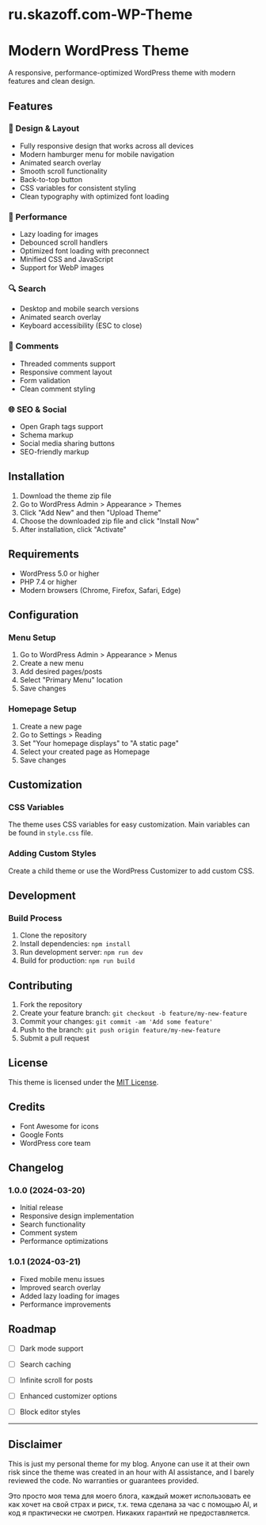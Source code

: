 # ru.skazoff.com-WP-Theme
 
# Modern WordPress Theme

A responsive, performance-optimized WordPress theme with modern features and clean design.

## Features

### 🎨 Design & Layout
- Fully responsive design that works across all devices
- Modern hamburger menu for mobile navigation
- Animated search overlay
- Smooth scroll functionality
- Back-to-top button
- CSS variables for consistent styling
- Clean typography with optimized font loading

### 🚀 Performance
- Lazy loading for images
- Debounced scroll handlers
- Optimized font loading with preconnect
- Minified CSS and JavaScript
- Support for WebP images

### 🔍 Search
- Desktop and mobile search versions
- Animated search overlay
- Keyboard accessibility (ESC to close)

### 💬 Comments
- Threaded comments support
- Responsive comment layout
- Form validation
- Clean comment styling

### 🌐 SEO & Social
- Open Graph tags support
- Schema markup
- Social media sharing buttons
- SEO-friendly markup

## Installation

1. Download the theme zip file
2. Go to WordPress Admin > Appearance > Themes
3. Click "Add New" and then "Upload Theme"
4. Choose the downloaded zip file and click "Install Now"
5. After installation, click "Activate"

## Requirements
- WordPress 5.0 or higher
- PHP 7.4 or higher
- Modern browsers (Chrome, Firefox, Safari, Edge)

## Configuration

### Menu Setup
1. Go to WordPress Admin > Appearance > Menus
2. Create a new menu
3. Add desired pages/posts
4. Select "Primary Menu" location
5. Save changes

### Homepage Setup
1. Create a new page
2. Go to Settings > Reading
3. Set "Your homepage displays" to "A static page"
4. Select your created page as Homepage
5. Save changes

## Customization

### CSS Variables
The theme uses CSS variables for easy customization. Main variables can be found in `style.css` file.

### Adding Custom Styles
Create a child theme or use the WordPress Customizer to add custom CSS.

## Development

### Build Process
1. Clone the repository
2. Install dependencies: `npm install`
3. Run development server: `npm run dev`
4. Build for production: `npm run build`

## Contributing

1. Fork the repository
2. Create your feature branch: `git checkout -b feature/my-new-feature`
3. Commit your changes: `git commit -am 'Add some feature'`
4. Push to the branch: `git push origin feature/my-new-feature`
5. Submit a pull request

## License

This theme is licensed under the [MIT License](LICENSE).

## Credits

- Font Awesome for icons
- Google Fonts
- WordPress core team

## Changelog

### 1.0.0 (2024-03-20)
- Initial release
- Responsive design implementation
- Search functionality
- Comment system
- Performance optimizations

### 1.0.1 (2024-03-21)
- Fixed mobile menu issues
- Improved search overlay
- Added lazy loading for images
- Performance improvements

## Roadmap

- [ ] Dark mode support
- [ ] Search caching
- [ ] Infinite scroll for posts
- [ ] Enhanced customizer options
- [ ] Block editor styles


---

## Disclaimer

This is just my personal theme for my blog. Anyone can use it at their own risk since the theme was created in an hour with AI assistance, and I barely reviewed the code. No warranties or guarantees provided.

Это просто моя тема для моего блога, каждый может использовать ее как хочет на свой страх и риск, т.к. тема сделана за час с помощью AI, и код я практически не смотрел. Никаких гарантий не предоставляется.